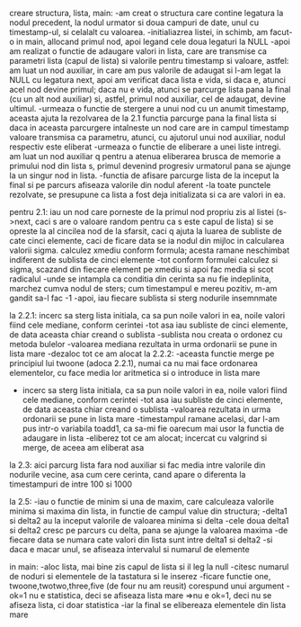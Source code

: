 creare structura, lista, main:
-am creat o structura care contine legatura la nodul precedent, la nodul
urmator si doua campuri de date, unul cu timestamp-ul, si celalalt cu
valoarea.
-initialiazrea listei, in schimb, am facut-o in main, allocand primul nod,
apoi legand cele doua legaturi la NULL
-apoi am realizat o functie de adaugare valori in lista, care are transmise
ca parametri lista (capul de lista) si valorile pentru timestamp si valoare,
astfel: am luat un nod auxiliar, in care am pus valorile de adaugat si l-am
legat la NULL cu legatura next, apoi am verificat daca lista e vida, si daca
e, atunci acel nod devine primul; daca nu e vida, atunci se parcurge lista
pana la final (cu un alt nod auxiliar) si, astfel, primul nod auxiliar, cel
de adaugat, devine ultimul.
-urmeaza o functie de stergere a unui nod cu un anumit timestamp, aceasta
ajuta la rezolvarea de la 2.1 functia parcurge pana la final lista si daca
in aceasta parcurgere intalneste un nod care are in campul timestamp valoare
transmisa ca parametru, atunci, cu ajutorul unui nod auxiliar, nodul respectiv
este eliberat
-urmeaza o functie de eliberare a unei liste intregi. am luat un nod auxiliar q
pentru a atenua eliberarea brusca de memorie a primului nod din lista s, primul
devenind progresiv urmatorul pana se ajunge la un singur nod in lista.
-functia de afisare parcurge lista de la inceput la final si pe parcurs afiseaza
valorile din nodul aferent
-la toate punctele rezolvate, se presupune ca lista a fost deja initializata si
ca are valori in ea.

pentru 2.1: iau un nod care porneste de la primul nod propriu zis al listei
(s->next, caci s are o valoare random pentru ca s este capul de lista) si se
opreste la al cincilea nod de la sfarsit, caci q ajuta la luarea de subliste de
cate cinci elemente, caci de ficare data se ia nodul din mijloc in calcularea 
valorii sigma. calculez xmediu conform formula; acesta ramane neschimbat
indiferent de sublista de cinci elemente
-tot conform formulei calculez si sigma, scazand din fiecare element pe xmediu
si apoi fac media si scot radicalul
-unde se intampla ca conditia din cerinta sa nu fie indeplinita, marchez cumva
nodul de sters; cum timestampul e mereu pozitiv, m-am gandit sa-l fac -1
-apoi, iau fiecare sublista si sterg nodurile insemnmate

la 2.2.1: incerc sa sterg lista initiala, ca sa pun noile valori in ea, noile 
valori fiind cele mediane, conform cerintei
-tot asa iau subliste de cinci elemente, de data aceasta chiar creand o sublista
-sublista nou creata o ordonez cu metoda bulelor
-valoarea mediana rezultata in urma ordonarii se pune in lista mare
-dezaloc tot ce am alocat
la 2.2.2:
-aceasta functie merge pe principiul lui twoone (adoca 2.2.1), numai ca nu mai
face ordonarea elementelor, cu face media lor aritmetica si o introduce in lista mare
- incerc sa sterg lista initiala, ca sa pun noile valori in ea, noile valori fiind
cele mediane, conform cerintei
-tot asa iau subliste de cinci elemente, de data aceasta chiar creand o sublista
-valoarea rezultata in urma ordonarii se pune in lista mare
-timestampul ramane acelasi, dar l-am pus intr-o variabila toadd1, ca sa-mi fie
oarecum mai usor la functia de adaugare in lista 
-eliberez tot ce am alocat; incercat cu valgrind si merge, de aceea am eliberat asa

la 2.3: aici parcurg lista fara nod auxiliar si fac media intre valorile din
nodurile vecine, asa cum cere cerinta, cand apare o diferenta la timestampuri
de intre 100 si 1000

la 2.5:
-iau o functie de minim si una de maxim, care calculeaza valorile minima si maxima
din lista, in functie de campul value din structura; 
-delta1 si delta2 au la inceput valorile de valoarea minima si delta
-cele doua delta1 si delta2 cresc pe parcurs cu delta, pana se ajunge la valoarea maxima
-de fiecare data se numara cate valori din lista sunt intre delta1 si delta2
-si daca e macar unul, se afiseaza intervalul si numarul de elemente

in main:
-aloc lista, mai bine zis capul de lista si il leg la null
-citesc numarul de noduri si elementele de la tastatura si le inserez
-ficare functie one, twoone,twotwo,three,five (de four nu am reusit) corespund
unui argument
-ok=1 nu e statistica, deci se afiseaza lista mare =>nu e ok=1, deci nu se afiseza
lista, ci doar statistica
-iar la final se elibereaza elementele din lista mare



